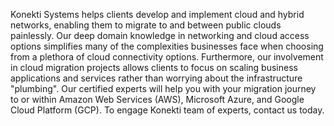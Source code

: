 Konekti Systems helps clients develop and implement cloud and hybrid networks, enabling them to migrate to and between 
public clouds painlessly. Our deep domain knowledge in networking and cloud access options simplifies many of the 
complexities businesses face when choosing from a plethora of cloud connectivity options. Furthermore, our involvement 
in cloud migration projects allows clients to focus on scaling business applications and services rather than worrying 
about the infrastructure "plumbing". Our certified experts will help you with your migration journey to or within Amazon 
Web Services (AWS), Microsoft Azure, and Google Cloud Platform (GCP). To engage Konekti team of experts, contact us today.
